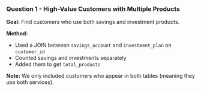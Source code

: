 ### Question 1 - High-Value Customers with Multiple Products

**Goal:** Find customers who use both savings and investment products.

**Method:**
- Used a JOIN between `savings_account` and `investment_plan` on `customer_id`
- Counted savings and investments separately
- Added them to get `total_products`

**Note:** We only included customers who appear in both tables (meaning they use both services).

